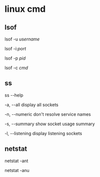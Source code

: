 # linux cmd



## lsof

lsof -u *username*

lsof -i:*port*

lsof -p *pid*

lsof -c *cmd*


## ss

ss --help


-a, --all		display all sockets

-n, --numeric	don't resolve service names

-s, --summary	show socket usage summary

-l, --listening	display listening sockets


## netstat

netstat -ant

netstat -anu
